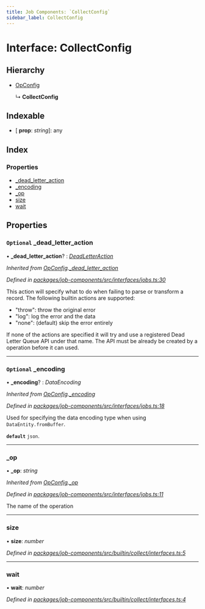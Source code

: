 ```yaml
---
title: Job Components: `CollectConfig`
sidebar_label: CollectConfig
---
```


# Interface: CollectConfig

## Hierarchy

* [OpConfig](opconfig.md)

  ↳ **CollectConfig**

## Indexable

* \[ **prop**: *string*\]: any

## Index

### Properties

* [_dead_letter_action](collectconfig.md#optional-_dead_letter_action)
* [_encoding](collectconfig.md#optional-_encoding)
* [_op](collectconfig.md#_op)
* [size](collectconfig.md#size)
* [wait](collectconfig.md#wait)

## Properties

### `Optional` _dead_letter_action

• **_dead_letter_action**? : *[DeadLetterAction](../overview.md#deadletteraction)*

*Inherited from [OpConfig](opconfig.md).[_dead_letter_action](opconfig.md#optional-_dead_letter_action)*

*Defined in [packages/job-components/src/interfaces/jobs.ts:30](https://github.com/terascope/teraslice/blob/653cf7530/packages/job-components/src/interfaces/jobs.ts#L30)*

This action will specify what to do when failing to parse or transform a record.
The following builtin actions are supported:
 - "throw": throw the original error
 - "log": log the error and the data
 - "none": (default) skip the error entirely

If none of the actions are specified it will try and
use a registered Dead Letter Queue API under that name.
The API must be already be created by a operation before it can used.

___

### `Optional` _encoding

• **_encoding**? : *DataEncoding*

*Inherited from [OpConfig](opconfig.md).[_encoding](opconfig.md#optional-_encoding)*

*Defined in [packages/job-components/src/interfaces/jobs.ts:18](https://github.com/terascope/teraslice/blob/653cf7530/packages/job-components/src/interfaces/jobs.ts#L18)*

Used for specifying the data encoding type when using `DataEntity.fromBuffer`.

**`default`** `json`.

___

###  _op

• **_op**: *string*

*Inherited from [OpConfig](opconfig.md).[_op](opconfig.md#_op)*

*Defined in [packages/job-components/src/interfaces/jobs.ts:11](https://github.com/terascope/teraslice/blob/653cf7530/packages/job-components/src/interfaces/jobs.ts#L11)*

The name of the operation

___

###  size

• **size**: *number*

*Defined in [packages/job-components/src/builtin/collect/interfaces.ts:5](https://github.com/terascope/teraslice/blob/653cf7530/packages/job-components/src/builtin/collect/interfaces.ts#L5)*

___

###  wait

• **wait**: *number*

*Defined in [packages/job-components/src/builtin/collect/interfaces.ts:4](https://github.com/terascope/teraslice/blob/653cf7530/packages/job-components/src/builtin/collect/interfaces.ts#L4)*
